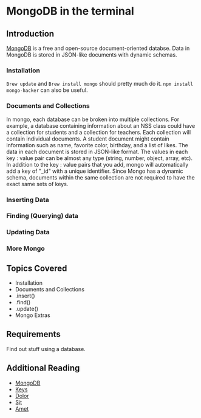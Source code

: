 # MongoDB in the terminal

## Introduction

[MongoDB](https://www.mongodb.com/) is a free and open-source document-oriented databse. Data in MongoDB is stored in JSON-like documents with dynamic schemas.

### Installation

```Brew update``` and ```Brew install mongo``` should pretty much do it. ```npm install mongo-hacker``` can also be useful.

### Documents and Collections

In mongo, each database can be broken into multiple collections. For example, a database containing information about an NSS class could have a collection for students and a collection for teachers. Each collection will contain individual documents. A student document might contain information such as name, favorite color, birthday, and a list of likes. The data in each document is stored in JSON-like format. The values in each key : value pair can be almost any type (string, number, object, array, etc). In addition to the key : value pairs that you add, mongo will automatically add a key of "_id" with a unique  identifier. Since Mongo has a dynamic schema, documents within the same collection are not required to have the exact same sets of keys.

### Inserting Data

### Finding (Querying) data

### Updating Data

### More Mongo

## Topics Covered

-   Installation
-   Documents and Collections
-   .insert()
-   .find()
-   .update()
-   Mongo Extras

## Requirements

Find out stuff using a database.

## Additional Reading

-   [MongoDB](https://www.mongodb.com/)
-   [Keys](http://stackoverflow.com/questions/2298870/mongodb-get-names-of-all-keys-in-collection)
-   [Dolor](https://dolor.com/)
-   [Sit](https://sit.com/)
-   [Amet](https://amet.com/)